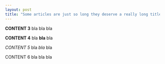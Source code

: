 ```yaml
---
layout: post
title: "Some articles are just so long they deserve a really long title to see if things will break well"
---
```


**CONTENT 3**
bla bla bla

**CONTENT 4**
bla **bla** bla

*CONTENT 5*
bla *bla* bla

CONTENT 6
bla bla bla
